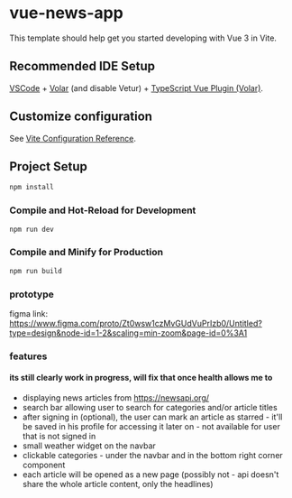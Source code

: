 # vue-news-app

This template should help get you started developing with Vue 3 in Vite.

## Recommended IDE Setup

[VSCode](https://code.visualstudio.com/) + [Volar](https://marketplace.visualstudio.com/items?itemName=Vue.volar) (and disable Vetur) + [TypeScript Vue Plugin (Volar)](https://marketplace.visualstudio.com/items?itemName=Vue.vscode-typescript-vue-plugin).

## Customize configuration

See [Vite Configuration Reference](https://vitejs.dev/config/).

## Project Setup

```sh
npm install
```

### Compile and Hot-Reload for Development

```sh
npm run dev
```

### Compile and Minify for Production

```sh
npm run build
```
### prototype
figma link: https://www.figma.com/proto/Zt0wsw1czMvGUdVuPrIzb0/Untitled?type=design&node-id=1-2&scaling=min-zoom&page-id=0%3A1

### features

#### its still clearly work in progress, will fix that once health allows me to
* displaying news articles from https://newsapi.org/
* search bar allowing user to search for categories and/or article titles
* after signing in (optional), the user can mark an article as starred - it'll be saved in his profile for accessing it later on - not available for user that is not signed in
* small weather widget on the navbar
* clickable categories - under the navbar and in the bottom right corner component
* each article will be opened as a new page (possibly not - api doesn't share the whole article content, only the headlines)